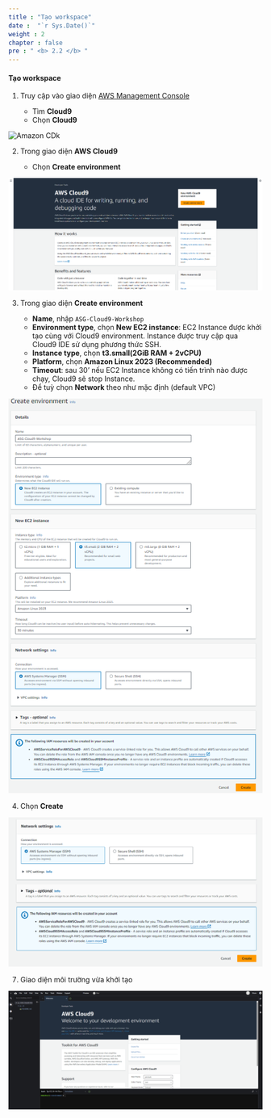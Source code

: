 ```yaml
---
title : "Tạo workspace"
date :  "`r Sys.Date()`" 
weight : 2
chapter : false
pre : " <b> 2.2 </b> "
---
```


#### Tạo workspace
 
1. Truy cập vào giao diện [AWS Management Console](https://aws.amazon.com/console/)

   - Tìm **Cloud9**
   - Chọn **Cloud9**

![Amazon CDk](/images/2.2-prerequisite/0001.png?featherlight=false&width=90pc)

2. Trong giao diện **AWS Cloud9**

   - Chọn **Create environment**

![alt text](image.png)

3. Trong giao diện **Create environment**

   - **Name**, nhập `ASG-Cloud9-Workshop`
   - **Environment type**, chọn **New EC2 instance**: EC2 Instance được khởi tạo cùng với Cloud9 environment. Instance được truy cập qua Cloud9 IDE sử dụng phương thức SSH. 
   - **Instance type**, chọn **t3.small(2GiB RAM + 2vCPU)**
   - **Platform**, chọn **Amazon Linux 2023 (Recommended)**
   - **Timeout**: sau 30’ nếu EC2 Instance không có tiến trình nào được chạy, Cloud9 sẽ stop Instance.
   - Để tuỳ chọn **Network** theo như mặc định (default VPC)

![alt text](image-1.png)

4. Chọn **Create**

![alt text](image-2.png)

7. Giao diện môi trường vừa khởi tạo

![alt text](image-3.png)
